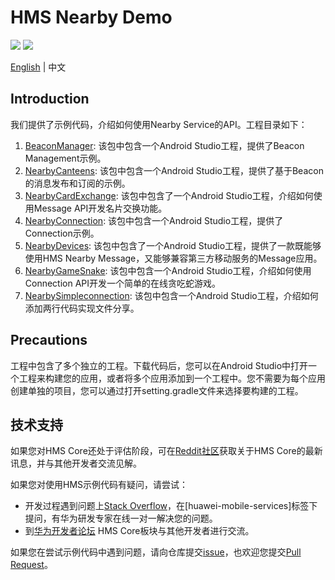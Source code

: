 # HMS Nearby Demo
[![](https://camo.githubusercontent.com/ce1c195eb2524e4e67a2e74bf6e9619555aa0913/68747470733a2f2f696d672e736869656c64732e696f2f62616467652f446f63732d686d736775696465732d627269676874677265656e)](https://developer.huawei.com/consumer/cn/doc/development/HMSCore-Guides/introduction-0000001050040566) ![](https://github.com/HMS-Core/hms-ml-demo/workflows/Android%20CI/badge.svg)

[English](https://github.com/HMS-Core/hms-nearby-demo) | 中文

## Introduction
我们提供了示例代码，介绍如何使用Nearby Service的API。工程目录如下：
1. [BeaconManager](https://github.com/HMS-Core/hms-nearby-demo/tree/master/BeaconManager): 该包中包含一个Android Studio工程，提供了Beacon Management示例。
2. [NearbyCanteens](https://github.com/HMS-Core/hms-nearby-demo/tree/master/NearbyCanteens): 该包中包含一个Android Studio工程，提供了基于Beacon的消息发布和订阅的示例。
3. [NearbyCardExchange](https://github.com/HMS-Core/hms-nearby-demo/tree/master/NearbyCardExchange): 该包中包含了一个Android Studio工程，介绍如何使用Message API开发名片交换功能。
4. [NearbyConnection](https://github.com/HMS-Core/hms-nearby-demo/tree/master/NearbyConnection): 该包中包含一个Android Studio工程，提供了Connection示例。
5. [NearbyDevices](https://github.com/HMS-Core/hms-nearby-demo/tree/master/NearbyDevices): 该包中包含了一个Android Studio工程，提供了一款既能够使用HMS Nearby Message，又能够兼容第三方移动服务的Message应用。
6. [NearbyGameSnake](https://github.com/HMS-Core/hms-nearby-demo/tree/master/NearbyGameSnake): 该包中包含一个Android Studio工程，介绍如何使用Connection API开发一个简单的在线贪吃蛇游戏。
7. [NearbySimpleconnection](https://github.com/HMS-Core/hms-nearby-demo/tree/master/NearbySimpleconnection): 该包中包含一个Android Studio工程，介绍如何添加两行代码实现文件分享。

## Precautions
工程中包含了多个独立的工程。下载代码后，您可以在Android Studio中打开一个工程来构建您的应用，或者将多个应用添加到一个工程中。您不需要为每个应用创建单独的项目，您可以通过打开setting.gradle文件来选择要构建的工程。

## 技术支持
如果您对HMS Core还处于评估阶段，可在[Reddit社区](https://www.reddit.com/r/HMSCore/)获取关于HMS Core的最新讯息，并与其他开发者交流见解。

如果您对使用HMS示例代码有疑问，请尝试：
- 开发过程遇到问题上[Stack Overflow](https://stackoverflow.com/questions/tagged/huawei-mobile-services)，在[huawei-mobile-services]标签下提问，有华为研发专家在线一对一解决您的问题。
- 到[华为开发者论坛](https://developer.huawei.com/consumer/cn/forum/blockdisplay?fid=18) HMS Core板块与其他开发者进行交流。

如果您在尝试示例代码中遇到问题，请向仓库提交[issue](https://github.com/HMS-Core/hms-nearby-demo/issues)，也欢迎您提交[Pull Request](https://github.com/HMS-Core/hms-nearby-demo/pulls)。
